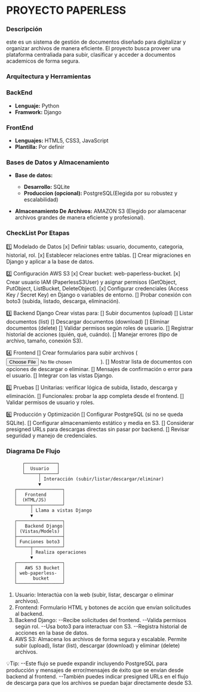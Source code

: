 # PROYECTO PAPERLESS

### Descripción

este es un sistema de gestión de documentos diseñado para digitalizar y organizar archivos de manera eficiente. El proyecto busca proveer una plataforma centraliada para subir, clasificar y acceder a documentos academicos de forma segura.

### Arquitectura y Herramientas

### BackEnd

- **Lenguaje:** Python
- **Framwork:** Django

### FrontEnd

- **Lenguajes:** HTML5, CSS3, JavaScript
- **Plantilla:** Por definir

### Bases de Datos y Almacenamiento

- **Base de datos:**

  - **Desarrollo:** SQLite
  - **Produccion (opcional):** PostgreSQL(Elegida por su robustez y escalabilidad)

- **Almacenamiento De Archivos:** AMAZON S3 (Elegido por alamacenar archivos grandes de manera eficiente y profesional).

### CheckList Por Etapas

1️⃣ Modelado de Datos
[x] Definir tablas: usuario, documento, categoria, historial, rol.
[x] Establecer relaciones entre tablas.
[] Crear migraciones en Django y aplicar a la base de datos.

2️⃣ Configuración AWS S3
[x] Crear bucket: web-paperless-bucket.
[x] Crear usuario IAM (PaperlessS3User) y asignar permisos (GetObject, PutObject, ListBucket, DeleteObject).
[x] Configurar credenciales (Access Key / Secret Key) en Django o variables de entorno.
[] Probar conexión con boto3 (subida, listado, descarga, eliminación).

3️⃣ Backend Django
Crear vistas para:
[] Subir documentos (upload)
[] Listar documentos (list)
[] Descargar documentos (download)
[] Eliminar documentos (delete)
[] Validar permisos según roles de usuario.
[] Registrar historial de acciones (quién, qué, cuándo).
[] Manejar errores (tipo de archivo, tamaño, conexión S3).

4️⃣ Frontend
[] Crear formularios para subir archivos (<input type="file">).
[] Mostrar lista de documentos con opciones de descargar o eliminar.
[] Mensajes de confirmación o error para el usuario.
[] Integrar con las vistas Django.

5️⃣ Pruebas
[] Unitarias: verificar lógica de subida, listado, descarga y eliminación.
[] Funcionales: probar la app completa desde el frontend.
[] Validar permisos de usuario y roles.

6️⃣ Producción y Optimización
[] Configurar PostgreSQL (si no se queda SQLite).
[] Configurar almacenamiento estático y media en S3.
[] Considerar presigned URLs para descargas directas sin pasar por backend.
[] Revisar seguridad y manejo de credenciales.

### Diagrama De Flujo

          ┌────────────┐
          │  Usuario   │
          └─────┬──────┘
                │ Interacción (subir/listar/descargar/eliminar)
                ▼
       ┌─────────────────┐
       │   Frontend      │
       │  (HTML/JS)      │
       └─────┬───────────┘
             │ Llama a vistas Django
             ▼
       ┌─────────────────┐
       │   Backend Django│
       │ (Vistas/Models) │
       ├─────────────────┤
       │ Funciones boto3 │
       └─────┬───────────┘
             │ Realiza operaciones
             ▼
       ┌─────────────────┐
       │   AWS S3 Bucket │
       │ web-paperless-  │
       │      bucket     │
       └─────────────────┘

1. Usuario: Interactúa con la web (subir, listar, descargar o eliminar archivos).
2. Frontend: Formulario HTML y botones de acción que envían solicitudes al backend.
3. Backend Django:
   --Recibe solicitudes del frontend.
   --Valida permisos según rol.
   --Usa boto3 para interactuar con S3.
   --Registra historial de acciones en la base de datos.
4. AWS S3:
   Almacena los archivos de forma segura y escalable.
   Permite subir (upload), listar (list), descargar (download) y eliminar (delete) archivos.

💡Tip:
--Este flujo se puede expandir incluyendo PostgreSQL para producción y mensajes de error/mensajes de éxito que se envían desde backend al frontend.
--También puedes indicar presigned URLs en el flujo de descarga para que los archivos se puedan bajar directamente desde S3.
